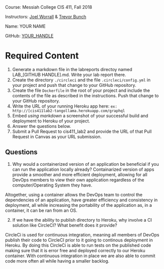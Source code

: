 
Course: Messiah College CIS 411, Fall 2018

Instructors: [Joel Worrall](https://github.com/tangollama) & [Trevor Bunch](https://github.com/trevordbunch)

Name: YOUR NAME

GitHub: [YOUR_HANDLE](https://github.com/YOUR_HANDLE)

# Required Content

1. Generate a markdown file in the labreports directoy named LAB_[GITHUB HANDLE].md. Write your lab report there.
2. Create the directory ```./circleci``` and the file ```.circleci/config.yml``` in your project and push that change to your GitHub repository.
3. Create the file ```Dockerfile``` in the root of your project and include the contents of the file as described in the instructions. Push that change to your GitHub repository.
4. Write the URL of your running Heroku app here: ```ex: http://[cis411lab2-tangollama.herokuapp.com/graphql```
5. Embed _using markdown_ a screenshot of your successful build and deployment to Heroku of your project.
6. Answer the questions below.
7. Submit a Pull Request to cis411_lab2 and provide the URL of that Pull Request in Canvas as your URL submission.

## Questions
1. Why would a containerized version of an application be beneficial if you can run the application locally already?
	Containarized version of apps provide a smoother and more efficient deployment, allowing for all DevOps members to view  their own  application regardless of the computer/Operating System they have.   

Altogether, using a container allows the DevOps team to control the dependencies of an application, have greater efficiency and consistency in deployment, all while increasing the portability of the application as, in a container, it can be ran from an OS.


2. If we have the ability to publish directory to Heroku, why involve a CI solution like CircleCI? What benefit does it provide?

CircleCi is used for continuous integration, meaning all members of DevOps publish their code to CircleCI prior to it  going to continous deployment in Heroku. By doing this CircleCi is able to run tests on the published code making sure that it  is error free and deployed correctly to our Heroku container.  With continuous integration in place we are also able to commit code more often all while having a smaller backlog.


